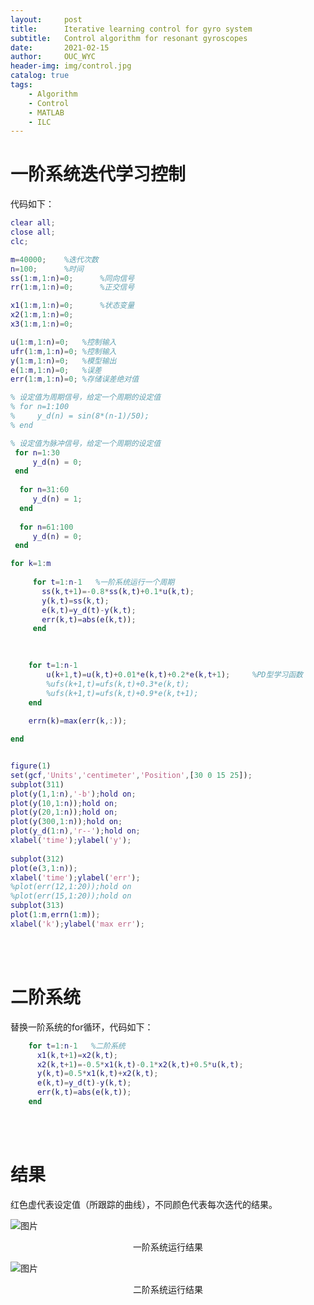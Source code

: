 ```yaml
---
layout:     post
title:      Iterative learning control for gyro system
subtitle:   Control algorithm for resonant gyroscopes
date:       2021-02-15
author:     OUC_WYC
header-img: img/control.jpg
catalog: true
tags:
    - Algorithm
    - Control
    - MATLAB
    - ILC
---
```


<head>
    <script src="https://cdn.mathjax.org/mathjax/latest/MathJax.js?config=TeX-AMS-MML_HTMLorMML" type="text/javascript"></script>
    <script type="text/x-mathjax-config">
        MathJax.Hub.Config({
            tex2jax: {
            skipTags: ['script', 'noscript', 'style', 'textarea', 'pre'],
            inlineMath: [['$','$']]
            }
        });
    </script>
</head>     

# 一阶系统迭代学习控制
代码如下：
```MATLAB
clear all;
close all;
clc;

m=40000;    %迭代次数
n=100;      %时间
ss(1:m,1:n)=0;      %同向信号
rr(1:m,1:n)=0;      %正交信号

x1(1:m,1:n)=0;      %状态变量
x2(1:m,1:n)=0; 
x3(1:m,1:n)=0; 

u(1:m,1:n)=0;   %控制输入
ufr(1:m,1:n)=0; %控制输入
y(1:m,1:n)=0;   %模型输出
e(1:m,1:n)=0;   %误差
err(1:m,1:n)=0; %存储误差绝对值

% 设定值为周期信号，给定一个周期的设定值
% for n=1:100
%     y_d(n) = sin(8*(n-1)/50); 
% end

% 设定值为脉冲信号，给定一个周期的设定值
 for n=1:30
     y_d(n) = 0; 
 end
 
  for n=31:60
     y_d(n) = 1; 
  end
 
  for n=61:100
     y_d(n) = 0; 
 end

for k=1:m    
    
     for t=1:n-1   %一阶系统运行一个周期
       ss(k,t+1)=-0.8*ss(k,t)+0.1*u(k,t);
       y(k,t)=ss(k,t);
       e(k,t)=y_d(t)-y(k,t);
       err(k,t)=abs(e(k,t));      
     end
 

    
    for t=1:n-1
        u(k+1,t)=u(k,t)+0.01*e(k,t)+0.2*e(k,t+1);     %PD型学习函数 
        %ufs(k+1,t)=ufs(k,t)+0.3*e(k,t); 
        %ufs(k+1,t)=ufs(k,t)+0.9*e(k,t+1);   
    end
    
    errn(k)=max(err(k,:));

end


figure(1)
set(gcf,'Units','centimeter','Position',[30 0 15 25]);
subplot(311)
plot(y(1,1:n),'-b');hold on;
plot(y(10,1:n));hold on;
plot(y(20,1:n));hold on;
plot(y(300,1:n));hold on;
plot(y_d(1:n),'r--');hold on;
xlabel('time');ylabel('y'); 
 
subplot(312) 
plot(e(3,1:n));
xlabel('time');ylabel('err'); 
%plot(err(12,1:20));hold on
%plot(err(15,1:20));hold on
subplot(313)
plot(1:m,errn(1:m));
xlabel('k');ylabel('max err'); 

```

<br>
<br>

# 二阶系统
替换一阶系统的for循环，代码如下：
```MATLAB
    for t=1:n-1   %二阶系统
      x1(k,t+1)=x2(k,t);
      x2(k,t+1)=-0.5*x1(k,t)-0.1*x2(k,t)+0.5*u(k,t);
      y(k,t)=0.5*x1(k,t)+x2(k,t);
      e(k,t)=y_d(t)-y(k,t);
      err(k,t)=abs(e(k,t));      
    end
```
<br>
<br>



# 结果
红色虚代表设定值（所跟踪的曲线），不同颜色代表每次迭代的结果。



![图片](/img/ILC/一阶系统.png)
<center>一阶系统运行结果</center>

![图片](/img/ILC/二阶系统.png)
<center>二阶系统运行结果</center>

